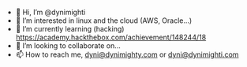 - 👋 Hi, I’m @dynimighti
- 👀 I’m interested in linux and the cloud (AWS, Oracle...)
- 🌱 I’m currently learning (hacking) https://academy.hackthebox.com/achievement/148244/18
- 💞️ I’m looking to collaborate on...
- 📫 How to reach me, dyni@dynimighty.com or dyni@dynimighti.com

<!---
dynimighti/dynimighti is a ✨ special ✨ repository because its `README.md` (this file) appears on your GitHub profile.
You can click the Preview link to take a look at your changes.
--->
